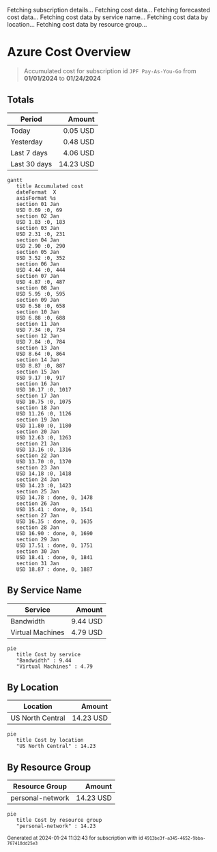 Fetching subscription details...
Fetching cost data...
Fetching forecasted cost data...
Fetching cost data by service name...
Fetching cost data by location...
Fetching cost data by resource group...
# Azure Cost Overview

> Accumulated cost for subscription id `JPF Pay-As-You-Go` from **01/01/2024** to **01/24/2024**

## Totals

|Period|Amount|
|---|---:|
|Today|0.05 USD|
|Yesterday|0.48 USD|
|Last 7 days|4.06 USD|
|Last 30 days|14.23 USD|

```mermaid
gantt
   title Accumulated cost
   dateFormat  X
   axisFormat %s
   section 01 Jan
   USD 0.69 :0, 69
   section 02 Jan
   USD 1.83 :0, 183
   section 03 Jan
   USD 2.31 :0, 231
   section 04 Jan
   USD 2.90 :0, 290
   section 05 Jan
   USD 3.52 :0, 352
   section 06 Jan
   USD 4.44 :0, 444
   section 07 Jan
   USD 4.87 :0, 487
   section 08 Jan
   USD 5.95 :0, 595
   section 09 Jan
   USD 6.58 :0, 658
   section 10 Jan
   USD 6.88 :0, 688
   section 11 Jan
   USD 7.34 :0, 734
   section 12 Jan
   USD 7.84 :0, 784
   section 13 Jan
   USD 8.64 :0, 864
   section 14 Jan
   USD 8.87 :0, 887
   section 15 Jan
   USD 9.17 :0, 917
   section 16 Jan
   USD 10.17 :0, 1017
   section 17 Jan
   USD 10.75 :0, 1075
   section 18 Jan
   USD 11.26 :0, 1126
   section 19 Jan
   USD 11.80 :0, 1180
   section 20 Jan
   USD 12.63 :0, 1263
   section 21 Jan
   USD 13.16 :0, 1316
   section 22 Jan
   USD 13.70 :0, 1370
   section 23 Jan
   USD 14.18 :0, 1418
   section 24 Jan
   USD 14.23 :0, 1423
   section 25 Jan
   USD 14.78 : done, 0, 1478
   section 26 Jan
   USD 15.41 : done, 0, 1541
   section 27 Jan
   USD 16.35 : done, 0, 1635
   section 28 Jan
   USD 16.90 : done, 0, 1690
   section 29 Jan
   USD 17.51 : done, 0, 1751
   section 30 Jan
   USD 18.41 : done, 0, 1841
   section 31 Jan
   USD 18.87 : done, 0, 1887
```

## By Service Name

|Service|Amount|
|---|---:|
|Bandwidth|9.44 USD|
|Virtual Machines|4.79 USD|

```mermaid
pie
   title Cost by service
   "Bandwidth" : 9.44
   "Virtual Machines" : 4.79
```

## By Location

|Location|Amount|
|---|---:|
|US North Central|14.23 USD|

```mermaid
pie
   title Cost by location
   "US North Central" : 14.23
```

## By Resource Group

|Resource Group|Amount|
|---|---:|
|personal-network|14.23 USD|

```mermaid
pie
   title Cost by resource group
   "personal-network" : 14.23
```

<sup>Generated at 2024-01-24 11:32:43 for subscription with id `4913be3f-a345-4652-9bba-767418dd25e3`</sup>
